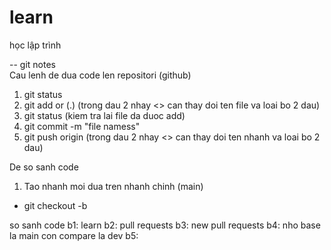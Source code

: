 # learn
học lập trình

-- git notes   
Cau lenh de dua code len repositori (github)
 1. git status
 2. git add <file name> or <all file> (.)  (trong dau 2 nhay <> can thay doi ten file va loai bo 2 dau)
 3. git status (kiem tra lai file da duoc add)
 4. git commit -m "file namess"
 5. git push origin <branch name>   (trong dau 2 nhay <> can thay doi ten nhanh va loai bo 2 dau)

De so sanh code
1. Tao nhanh moi dua tren nhanh chinh (main)
  - git checkout -b <branch name>



so sanh code
b1: learn 
b2: pull requests
b3: new pull requests
b4: nho base la main con compare la dev
b5: 